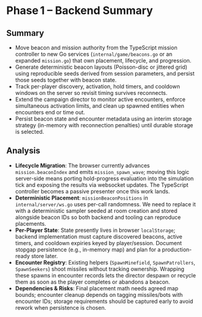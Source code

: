 # Phase 1 – Backend Summary

## Summary

- Move beacon and mission authority from the TypeScript mission controller to new Go services (`internal/game/beacons.go` or an expanded `mission.go`) that own placement, lifecycle, and progression.
- Generate deterministic beacon layouts (Poisson-disc or jittered grid) using reproducible seeds derived from session parameters, and persist those seeds together with beacon state.
- Track per-player discovery, activation, hold timers, and cooldown windows on the server so revisit timing survives reconnects.
- Extend the campaign director to monitor active encounters, enforce simultaneous activation limits, and clean up spawned entities when encounters end or time out.
- Persist beacon state and encounter metadata using an interim storage strategy (in-memory with reconnection penalties) until durable storage is selected.

## Analysis

- **Lifecycle Migration**: The browser currently advances `mission.beaconIndex` and emits `mission_spawn_wave`; moving this logic server-side means porting hold-progress evaluation into the simulation tick and exposing the results via websocket updates. The TypeScript controller becomes a passive presenter once this work lands.
- **Deterministic Placement**: `missionBeaconPositions` in `internal/server/ws.go` uses per-call randomness. We need to replace it with a deterministic sampler seeded at room creation and stored alongside beacon IDs so both backend and tooling can reproduce placements.
- **Per-Player State**: State presently lives in browser `localStorage`; backend implementation must capture discovered beacons, active timers, and cooldown expiries keyed by player/session. Document stopgap persistence (e.g., in-memory map) and plan for a production-ready store later.
- **Encounter Registry**: Existing helpers (`SpawnMinefield`, `SpawnPatrollers`, `SpawnSeekers`) shoot missiles without tracking ownership. Wrapping these spawns in encounter records lets the director despawn or recycle them as soon as the player completes or abandons a beacon.
- **Dependencies & Risks**: Final placement math needs agreed map bounds; encounter cleanup depends on tagging missiles/bots with encounter IDs; storage requirements should be captured early to avoid rework when persistence is chosen.
